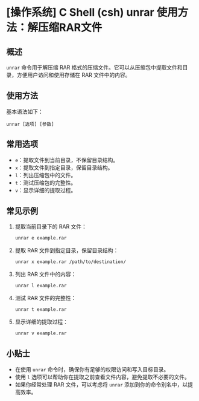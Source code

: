 # [操作系统] C Shell (csh) unrar 使用方法：解压缩RAR文件

## 概述
`unrar` 命令用于解压缩 RAR 格式的压缩文件。它可以从压缩包中提取文件和目录，方便用户访问和使用存储在 RAR 文件中的内容。

## 使用方法
基本语法如下：
```
unrar [选项] [参数]
```

## 常用选项
- `e`：提取文件到当前目录，不保留目录结构。
- `x`：提取文件到指定目录，保留目录结构。
- `l`：列出压缩包中的文件。
- `t`：测试压缩包的完整性。
- `v`：显示详细的提取过程。

## 常见示例
1. 提取当前目录下的 RAR 文件：
   ```bash
   unrar e example.rar
   ```

2. 提取 RAR 文件到指定目录，保留目录结构：
   ```bash
   unrar x example.rar /path/to/destination/
   ```

3. 列出 RAR 文件中的内容：
   ```bash
   unrar l example.rar
   ```

4. 测试 RAR 文件的完整性：
   ```bash
   unrar t example.rar
   ```

5. 显示详细的提取过程：
   ```bash
   unrar v example.rar
   ```

## 小贴士
- 在使用 `unrar` 命令时，确保你有足够的权限访问和写入目标目录。
- 使用 `l` 选项可以帮助你在提取之前查看文件内容，避免提取不必要的文件。
- 如果你经常处理 RAR 文件，可以考虑将 `unrar` 添加到你的命令别名中，以提高效率。